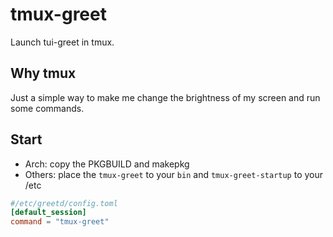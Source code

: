 # tmux-greet

Launch tui-greet in tmux.

## Why tmux

Just a simple way to make me change the brightness of my screen and run some commands.

## Start

- Arch: copy the PKGBUILD and makepkg
- Others: place the `tmux-greet` to your `bin` and `tmux-greet-startup` to your /etc

```TOML
#/etc/greetd/config.toml
[default_session]
command = "tmux-greet"
```
